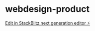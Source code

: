 # webdesign-product

[Edit in StackBlitz next generation editor ⚡️](https://stackblitz.com/~/github.com/IshimwePatience/webdesign-product)